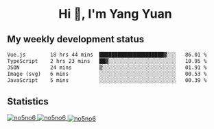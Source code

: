 <h1 align="center">Hi 👋, I'm Yang Yuan</h1>


## My weekly development status
<!--START_SECTION:waka-->

```txt
Vue.js        18 hrs 44 mins  █████████████████████▓░░░   86.01 %
TypeScript    2 hrs 23 mins   ██▓░░░░░░░░░░░░░░░░░░░░░░   10.95 %
JSON          24 mins         ▒░░░░░░░░░░░░░░░░░░░░░░░░   01.91 %
Image (svg)   6 mins          ░░░░░░░░░░░░░░░░░░░░░░░░░   00.53 %
JavaScript    5 mins          ░░░░░░░░░░░░░░░░░░░░░░░░░   00.39 %
```

<!--END_SECTION:waka-->

## Statistics
<a href="https://github.com/anuraghazra/github-readme-stats">
  <img src="https://github-readme-stats.vercel.app/api/top-langs/?username=no5no6&theme=dracula" alt="no5no6">
</a>
<a href="https://github.com/anuraghazra/github-readme-stats">
  <img src="https://github-readme-stats.vercel.app/api?username=no5no6&show_icons=true&theme=dracula&line_height=40" alt="no5no6">
</a>
<a href="https://github.com/anuraghazra/github-readme-stats">
  <img align="center" src="https://github-readme-streak-stats.herokuapp.com/?user=no5no6&theme=dracula" alt="no5no6" />
</a>
